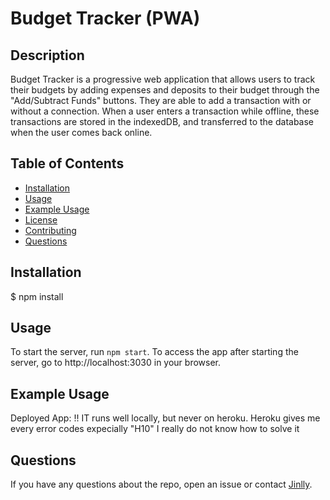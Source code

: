 # Budget Tracker (PWA)

## Description

Budget Tracker is a progressive web application that allows users to track their budgets by adding expenses and deposits to their budget through the "Add/Subtract Funds" buttons. They are able to add a transaction with or without a connection. When a user enters a transaction while offline, these transactions are stored in the indexedDB, and transferred to the database when the user comes back online.

## Table of Contents

- [Installation](#installation)
- [Usage](#usage)
- [Example Usage](#example-usage)
- [License](#license)
- [Contributing](#contributing)
- [Questions](#questions)

## Installation

$ npm install

## Usage

To start the server, run `npm start`. To access the app after starting the server, go to http://localhost:3030 in your browser.

## Example Usage

Deployed App: !! IT runs well locally, but never on heroku. Heroku gives me every error codes expecially "H10" I really do not know how to solve it


## Questions

If you have any questions about the repo, open an issue or contact [Jinlly](https://github.com/Jinlly/pwa-bugetTracker).
